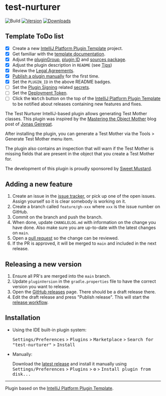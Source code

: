 # test-nurturer

![Build](https://github.com/wimdeblauwe/test-nurturer/workflows/Build/badge.svg)
[![Version](https://img.shields.io/jetbrains/plugin/v/PLUGIN_ID.svg)](https://plugins.jetbrains.com/plugin/23056-test-nurturer)
[![Downloads](https://img.shields.io/jetbrains/plugin/d/PLUGIN_ID.svg)](https://plugins.jetbrains.com/plugin/23056-test-nurturer)

## Template ToDo list
- [x] Create a new [IntelliJ Platform Plugin Template][template] project.
- [x] Get familiar with the [template documentation][template].
- [x] Adjust the [pluginGroup](./gradle.properties), [plugin ID](./src/main/resources/META-INF/plugin.xml) and [sources package](./src/main/kotlin).
- [x] Adjust the plugin description in `README` (see [Tips][docs:plugin-description])
- [x] Review
  the [Legal Agreements](https://plugins.jetbrains.com/docs/marketplace/legal-agreements.html?from=IJPluginTemplate).
- [x] [Publish a plugin manually](https://plugins.jetbrains.com/docs/intellij/publishing-plugin.html?from=IJPluginTemplate)
  for the first time.
- [x] Set the `PLUGIN_ID` in the above README badges.
- [ ] Set the [Plugin Signing](https://plugins.jetbrains.com/docs/intellij/plugin-signing.html?from=IJPluginTemplate) related [secrets](https://github.com/JetBrains/intellij-platform-plugin-template#environment-variables).
- [ ] Set the [Deployment Token](https://plugins.jetbrains.com/docs/marketplace/plugin-upload.html?from=IJPluginTemplate).
- [ ] Click the <kbd>Watch</kbd> button on the top of the [IntelliJ Platform Plugin Template][template] to be notified about releases containing new features and fixes.

<!-- Plugin description -->
The Test Nurturer IntelliJ-based plugin allows generating Test Mother classes.
This plugin was inspired by the [Mastering the Object Mother](https://jonasg.io/posts/object-mother/) blog post of [Jonas Geiregat](https://jonasg.io/).

After installing the plugin, you can generate a Test Mother via the Tools > Generate Test Mother
menu item.

The plugin also contains an inspection that will warn if the Test Mother is missing fields that are
present in the object that you create a Test Mother for.

The development of this plugin is proudly sponsored by [Sweet Mustard](https://www.sweetmustard.be/).
<!-- Plugin description end -->

## Adding a new feature

1. Create an issue in the [issue tracker](https://github.com/sweet-mustard/test-nurturer/issues), or
   pick up one of the open issues. Assign yourself so it is clear somebody is working on it.
2. Create a branch called `feature/gh-xxx` where `xxx` is the issue number on GitHub.
3. Commit on the branch and push the branch.
4. When done, update `CHANGLELOG.md` with information on the change you have done. Also make sure
   you are up-to-date with the latest changes on `main`.
5. Open a [pull request](https://github.com/sweet-mustard/test-nurturer/pulls) so the change can be
   reviewed.
6. If the PR is approved, it will be merged to `main` and included in the next release.

## Releasing a new version

1. Ensure all PR's are merged into the `main` branch.
2. Update `pluginVersion` in the `gradle.properties` file to have the correct version you want to
   release.
3. Open the [GitHub releases](https://github.com/sweet-mustard/test-nurturer/releases) page. There
   should be a draft release there.
4. Edit the draft release and press "Publish release". This will start
   the [release workflow](https://github.com/sweet-mustard/test-nurturer/actions/workflows/release.yml).

## Installation

- Using the IDE built-in plugin system:
  
  <kbd>Settings/Preferences</kbd> > <kbd>Plugins</kbd> > <kbd>Marketplace</kbd> > <kbd>Search for "test-nurturer"</kbd> >
  <kbd>Install</kbd>
  
- Manually:

  Download the [latest release](https://github.com/sweetmustard/test-nurturer/releases/latest) and
  install it manually using
  <kbd>Settings/Preferences</kbd> > <kbd>Plugins</kbd> > <kbd>⚙️</kbd> > <kbd>Install plugin from disk...</kbd>


---
Plugin based on the [IntelliJ Platform Plugin Template][template].

[template]: https://github.com/JetBrains/intellij-platform-plugin-template
[docs:plugin-description]: https://plugins.jetbrains.com/docs/intellij/plugin-user-experience.html#plugin-description-and-presentation
